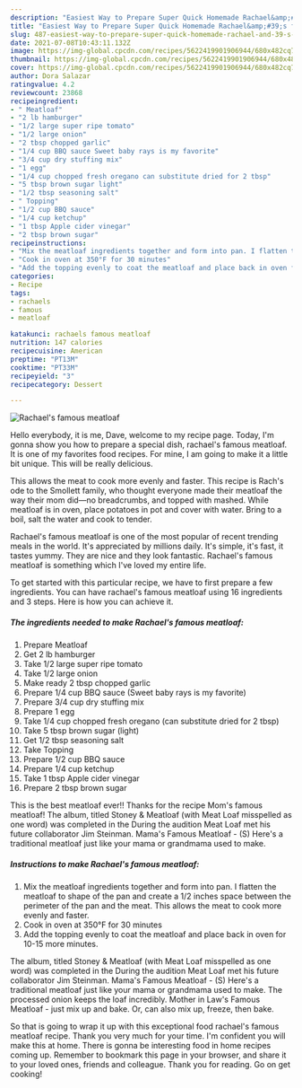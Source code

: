 ```yaml
---
description: "Easiest Way to Prepare Super Quick Homemade Rachael&amp;#39;s famous meatloaf"
title: "Easiest Way to Prepare Super Quick Homemade Rachael&amp;#39;s famous meatloaf"
slug: 487-easiest-way-to-prepare-super-quick-homemade-rachael-and-39-s-famous-meatloaf
date: 2021-07-08T10:43:11.132Z
image: https://img-global.cpcdn.com/recipes/5622419901906944/680x482cq70/rachaels-famous-meatloaf-recipe-main-photo.jpg
thumbnail: https://img-global.cpcdn.com/recipes/5622419901906944/680x482cq70/rachaels-famous-meatloaf-recipe-main-photo.jpg
cover: https://img-global.cpcdn.com/recipes/5622419901906944/680x482cq70/rachaels-famous-meatloaf-recipe-main-photo.jpg
author: Dora Salazar
ratingvalue: 4.2
reviewcount: 23868
recipeingredient:
- " Meatloaf"
- "2 lb hamburger"
- "1/2 large super ripe tomato"
- "1/2 large onion"
- "2 tbsp chopped garlic"
- "1/4 cup BBQ sauce Sweet baby rays is my favorite"
- "3/4 cup dry stuffing mix"
- "1 egg"
- "1/4 cup chopped fresh oregano can substitute dried for 2 tbsp"
- "5 tbsp brown sugar light"
- "1/2 tbsp seasoning salt"
- " Topping"
- "1/2 cup BBQ sauce"
- "1/4 cup ketchup"
- "1 tbsp Apple cider vinegar"
- "2 tbsp brown sugar"
recipeinstructions:
- "Mix the meatloaf ingredients together and form into pan. I flatten the meatloaf to shape of the pan and create a 1/2 inches space between the perimeter of the pan and the meat. This allows the meat to cook more evenly and faster."
- "Cook in oven at 350°F for 30 minutes"
- "Add the topping evenly to coat the meatloaf and place back in oven for 10-15 more minutes."
categories:
- Recipe
tags:
- rachaels
- famous
- meatloaf

katakunci: rachaels famous meatloaf 
nutrition: 147 calories
recipecuisine: American
preptime: "PT13M"
cooktime: "PT33M"
recipeyield: "3"
recipecategory: Dessert

---
```



![Rachael&#39;s famous meatloaf](https://img-global.cpcdn.com/recipes/5622419901906944/680x482cq70/rachaels-famous-meatloaf-recipe-main-photo.jpg)

Hello everybody, it is me, Dave, welcome to my recipe page. Today, I'm gonna show you how to prepare a special dish, rachael&#39;s famous meatloaf. It is one of my favorites food recipes. For mine, I am going to make it a little bit unique. This will be really delicious.

This allows the meat to cook more evenly and faster. This recipe is Rach&#39;s ode to the Smollett family, who thought everyone made their meatloaf the way their mom did—no breadcrumbs, and topped with mashed. While meatloaf is in oven, place potatoes in pot and cover with water. Bring to a boil, salt the water and cook to tender.

Rachael&#39;s famous meatloaf is one of the most popular of recent trending meals in the world. It's appreciated by millions daily. It's simple, it's fast, it tastes yummy. They are nice and they look fantastic. Rachael&#39;s famous meatloaf is something which I've loved my entire life.


To get started with this particular recipe, we have to first prepare a few ingredients. You can have rachael&#39;s famous meatloaf using 16 ingredients and 3 steps. Here is how you can achieve it.

<!--inarticleads1-->

##### The ingredients needed to make Rachael&#39;s famous meatloaf:

1. Prepare  Meatloaf
1. Get 2 lb hamburger
1. Take 1/2 large super ripe tomato
1. Take 1/2 large onion
1. Make ready 2 tbsp chopped garlic
1. Prepare 1/4 cup BBQ sauce (Sweet baby rays is my favorite)
1. Prepare 3/4 cup dry stuffing mix
1. Prepare 1 egg
1. Take 1/4 cup chopped fresh oregano (can substitute dried for 2 tbsp)
1. Take 5 tbsp brown sugar (light)
1. Get 1/2 tbsp seasoning salt
1. Take  Topping
1. Prepare 1/2 cup BBQ sauce
1. Prepare 1/4 cup ketchup
1. Take 1 tbsp Apple cider vinegar
1. Prepare 2 tbsp brown sugar


This is the best meatloaf ever!! Thanks for the recipe Mom&#39;s famous meatloaf! The album, titled Stoney &amp; Meatloaf (with Meat Loaf misspelled as one word) was completed in the During the audition Meat Loaf met his future collaborator Jim Steinman. Mama&#39;s Famous Meatloaf - (S) Here&#39;s a traditional meatloaf just like your mama or grandmama used to make. 

<!--inarticleads2-->

##### Instructions to make Rachael&#39;s famous meatloaf:

1. Mix the meatloaf ingredients together and form into pan. I flatten the meatloaf to shape of the pan and create a 1/2 inches space between the perimeter of the pan and the meat. This allows the meat to cook more evenly and faster.
1. Cook in oven at 350°F for 30 minutes
1. Add the topping evenly to coat the meatloaf and place back in oven for 10-15 more minutes.


The album, titled Stoney &amp; Meatloaf (with Meat Loaf misspelled as one word) was completed in the During the audition Meat Loaf met his future collaborator Jim Steinman. Mama&#39;s Famous Meatloaf - (S) Here&#39;s a traditional meatloaf just like your mama or grandmama used to make. The processed onion keeps the loaf incredibly. Mother in Law&#39;s Famous Meatloaf - just mix up and bake. Or, can also mix up, freeze, then bake. 

So that is going to wrap it up with this exceptional food rachael&#39;s famous meatloaf recipe. Thank you very much for your time. I'm confident you will make this at home. There is gonna be interesting food in home recipes coming up. Remember to bookmark this page in your browser, and share it to your loved ones, friends and colleague. Thank you for reading. Go on get cooking!
